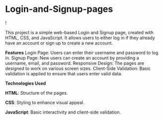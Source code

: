 # Login-and-Signup-pages

!

This project is a simple web-based Login and Signup page, created with HTML, CSS, and JavaScript. It allows users to either log in if they already have an account or sign up to create a new account.

**Features**
Login Page: Users can enter their username and password to log in.
Signup Page: New users can create an account by providing a username, email, and password.
Responsive Design: The pages are designed to work on various screen sizes.
Client-Side Validation: Basic validation is applied to ensure that users enter valid data.

**Technologies Used**

**HTML**: Structure of the pages.

**CSS**: Styling to enhance visual appeal.

**JavaScript**: Basic interactivity and client-side validation.
